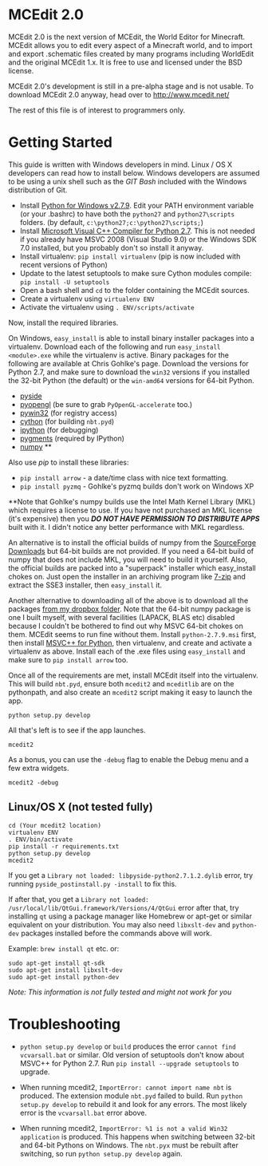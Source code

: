 # MCEdit 2.0

MCEdit 2.0 is the next version of MCEdit, the World Editor for Minecraft. MCEdit allows you to edit every aspect of
a Minecraft world, and to import and export .schematic files created by many programs including WorldEdit and the
original MCEdit 1.x. It is free to use and licensed under the BSD license.

MCEdit 2.0's development is still in a pre-alpha stage and is not usable. To download MCEdit 2.0 anyway, head over to 
http://www.mcedit.net/

The rest of this file is of interest to programmers only.

# Getting Started

This guide is written with Windows developers in mind. Linux / OS X developers can read how to install below. 
Windows developers are assumed to be using a unix shell such as the _GIT Bash_ included with the Windows distribution 
of Git.

- Install [Python for Windows v2.7.9](http://www.python.org/downloads/). Edit your PATH environment variable (or your 
.bashrc) to have both the `python27` and `python27\scripts` folders. (by default, `c:\python27;c:\python27\scripts;`)
- Install [Microsoft Visual C++ Compiler for Python 2.7](http://www.microsoft.com/en-us/download/details.aspx?id=44266). 
This is not needed if you already have MSVC 2008 (Visual Studio 9.0) or the Windows SDK 7.0 
installed, but you probably don't so install it anyway.
- Install virtualenv: `pip install virtualenv` (pip is now included with recent versions of Python)
- Update to the latest setuptools to make sure Cython modules compile: `pip install -U setuptools`
- Open a bash shell and `cd` to the folder containing the MCEdit sources.
- Create a virtualenv using `virtualenv ENV`
- Activate the virtualenv using `. ENV/scripts/activate`

Now, install the required libraries. 

On Windows, `easy_install` is able to install binary installer packages into a virtualenv. Download each of the following and run `easy_install <module>.exe` while the virtualenv is active. Binary packages for the following are available at Chris Gohlke's page. Download the versions for Python 2.7, and make sure to download the `win32` versions if you installed the 32-bit Python (the default) or the `win-amd64` versions for 64-bit Python.

- [pyside](http://www.lfd.uci.edu/~gohlke/pythonlibs#pyside) 
- [pyopengl](http://www.lfd.uci.edu/~gohlke/pythonlibs#pyopengl) (be sure to grab `PyOpenGL-accelerate` too.)
- [pywin32](http://www.lfd.uci.edu/~gohlke/pythonlibs#pywin32) (for registry access)
- [cython](http://www.lfd.uci.edu/~gohlke/pythonlibs#cython) (for building `nbt.pyd`)
- [ipython](http://www.lfd.uci.edu/~gohlke/pythonlibs#ipython) (for debugging)
- [pygments](http://www.lfd.uci.edu/~gohlke/pythonlibs#pygments) (required by IPython) 
- [numpy](http://www.lfd.uci.edu/~gohlke/pythonlibs#numpy) **

Also use _pip_ to install these libraries:

- `pip install arrow` - a date/time class with nice text formatting.
- `pip install pyzmq` - Gohlke's pyzmq builds don't work on Windows XP

**Note that Gohlke's numpy builds use the Intel Math Kernel Library (MKL) which requires a license to use. If you 
have not purchased an MKL license (it's expensive) then you ***DO NOT HAVE PERMISSION TO DISTRIBUTE APPS*** built 
with it. I didn't notice any better performance with MKL regardless.

An alternative is to install the official builds of numpy from the [SourceForge Downloads](http://sourceforge.net/projects/numpy/files/NumPy/)
but 64-bit builds are not provided. If you need a 64-bit build of numpy that does not include MKL, you will need to 
build it yourself. Also, the official builds are packed into a "superpack" installer which easy_install chokes on. 
Just open the installer in an archiving program like [7-zip](http://www.7-zip.org/) and extract the SSE3 installer, 
then `easy_install` it.

Another alternative to downloading all of the above is to download all the packages 
[from my dropbox folder](https://www.dropbox.com/sh/fw8u5f050r1m6lp/AABAYXOEAzmV_nfH0Qj9hUOwa?dl=0). Note that the 
64-bit numpy package is one I built myself, with several facilities (LAPACK, BLAS etc) disabled because I couldn't 
be bothered to find out why MSVC 64-bit chokes on them. MCEdit seems to run fine without them. Install 
`python-2.7.9.msi` first, then install [MSVC++ for Python](http://www.microsoft.com/en-us/download/details.aspx?id=44266), 
then virtualenv, and create and activate a virtualenv as above. Install each of the .exe files using `easy_install` 
and make sure to `pip install arrow` too.

Once all of the requirements are met, install MCEdit itself into the virtualenv. This will build `nbt.pyd`, ensure 
both `mcedit2` and `mceditlib` are on the pythonpath, and also create an `mcedit2` script making it easy to launch 
the app. 

`python setup.py develop`

All that's left is to see if the app launches.

`mcedit2`

As a bonus, you can use the `-debug` flag to enable the Debug menu and a few extra widgets.

`mcedit2 -debug`

## Linux/OS X (not tested fully)

    cd (Your mcedit2 location)
    virtualenv ENV
    . ENV/bin/activate
    pip install -r requirements.txt
    python setup.py develop
    mcedit2

If you get a `Library not loaded: libpyside-python2.7.1.2.dylib` error, try running `pyside_postinstall.py -install` to fix this. 

If after that, you get a `Library not loaded: /usr/local/lib/QtGui.framework/Versions/4/QtGui` error after that, try installing `qt` using a package manager like Homebrew or apt-get or similar equivalent on your distribution.   You may also need `libxslt-dev` and `python-dev` packages installed before the commands above will work.

Example: `brew install qt` etc. or:

    sudo apt-get install qt-sdk
    sudo apt-get install libxslt-dev
    sudo apt-get install python-dev

_Note: This information is not fully tested and might not work for you_

# Troubleshooting

- `python setup.py develop` or `build` produces the error `cannot find vcvarsall.bat` or similar.
Old version of setuptools don't know about MSVC++ for Python 2.7. Run `pip install --upgrade setuptools` to upgrade.

- When running mcedit2, `ImportError: cannot import name nbt` is produced.
The extension module `nbt.pyd` failed to build. Run `python setup.py develop` to rebuild it and look for any errors.
 The most likely error is the `vcvarsall.bat` error above.
 
- When running mcedit2, `ImportError: %1 is not a valid Win32 application` is produced.
This happens when switching between 32-bit and 64-bit Pythons on Windows. The `nbt.pyx` must be rebuilt after 
switching, so run `python setup.py develop` again.
